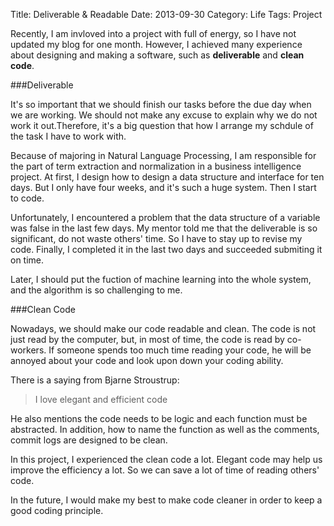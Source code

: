 Title: Deliverable & Readable
Date: 2013-09-30
Category: Life
Tags: Project


Recently, I am invloved into a project with full of energy, so I have not updated my blog for one month. However, I achieved many experience about designing and making a software, such as **deliverable** and **clean code**.

###Deliverable

It's so important that we should finish our tasks before the due day when we are working. We should not make any excuse to explain why we do not work it out.Therefore, it's a big question that how I arrange my schdule of the task I have to work with.

Because of majoring in Natural Language Processing, I am responsible for the part of term extraction and normalization in a business intelligence project. At first, I design how to design a data structure and interface for ten days. But I only have four weeks, and it's such a huge system. Then I start to code. 

Unfortunately, I encountered a problem that the data structure of a variable was false in the last few days. My mentor told me that the deliverable is so significant, do not waste others' time. So I have to stay up to revise my code. Finally, I completed it in the last two days and succeeded submiting it on time.

Later, I should put the fuction of machine learning into the whole system, and the algorithm is so challenging to me.

###Clean Code

Nowadays, we should make our code readable and clean. The code is not just read by the computer, but, in most of time, the code is read by co-workers. If someone spends too much time reading your code, he will be annoyed about your code and look upon down your coding ability.

There is a saying from Bjarne Stroustrup:
> I love elegant and efficient code

He also mentions the code needs to be logic and each function must be abstracted. In addition, how to name the function as well as the comments, commit logs are designed to be clean. 

In this project, I experienced the clean code a lot. Elegant code may help us improve the efficiency a lot. So we can save a lot of time of reading others' code.

In the future, I would make my best to make code cleaner in order to keep a good coding principle.

